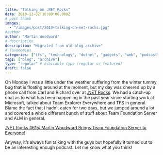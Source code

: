 ```yaml
---
title: "Talking on .NET Rocks"
date: 2010-12-02T10:09:06.000Z
# post thumb
images:
  - "/images/post/2010-talking-on-net-rocks.jpg"
#author
author: "Martin Woodward"
# description
description: "Migrated from old blog archive"
# Taxonomies
categories: ["tfs", "technology", "dotnet", "gadgets", "web", "podcast"]
tags: ["blog", "archive"]
type: "regular" # available type (regular or featured)
draft: false
---
```


[](http://www.dotnetrocks.com/default.aspx?showNum=615)On Monday I was a little under the weather suffering from the winter tummy bug that is floating around at the moment, but my day was cheered up by a phone call from Carl and Richard over at [.NET Rocks](http://www.dotnetrocks.com/). We had a catch-up chat as to what has been happening in the past year since starting work at Microsoft, talked about Team Explorer Everywhere and TFS in general. Blame the fact that I hadn’t eaten for two days, but we jumped around a lot and covered a whole different bunch of stuff about Team Foundation Server and ALM in general.

[.NET Rocks #615: Martin Woodward Brings Team Foundation Server to Everyone!](http://www.dotnetrocks.com/default.aspx?showNum=615)

Anyway, it’s always fun talking with the guys but hopefully it turned out to be an interesting enough podcast. Let me know what you think!
